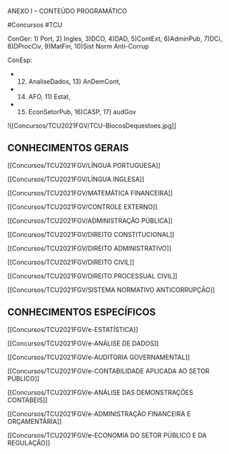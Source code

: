 ANEXO I – CONTEÚDO PROGRAMÁTICO

#Concursos #TCU

ConGer: 1) Port, 2) Ingles, 3)DCO, 4)DAD, 5)ContExt, 6)AdminPub, 7)DCi, 8)DProcCiv, 9)MatFin, 10)Sist Norm Anti-Corrup 

ConEsp: 
- 12) AnaliseDados, 13) AnDemCont, 
- 14) AFO, 11) Estat,
- 15) EconSetorPub, 16)CASP, 17) audGov



![[Concursos/TCU2021FGV/TCU-BlocosDequestoes.jpg]]

## CONHECIMENTOS GERAIS

[[Concursos/TCU2021FGV/LÍNGUA PORTUGUESA]]

[[Concursos/TCU2021FGV/LÍNGUA INGLESA]]

[[Concursos/TCU2021FGV/MATEMÁTICA FINANCEIRA]]

[[Concursos/TCU2021FGV/CONTROLE EXTERNO]]

[[Concursos/TCU2021FGV/ADMINISTRAÇÃO PÚBLICA]]

[[Concursos/TCU2021FGV/DIREITO CONSTITUCIONAL]]

[[Concursos/TCU2021FGV/DIREITO ADMINISTRATIVO]]

[[Concursos/TCU2021FGV/DIREITO CIVIL]]

[[Concursos/TCU2021FGV/DIREITO PROCESSUAL CIVIL]]

[[Concursos/TCU2021FGV/SISTEMA NORMATIVO ANTICORRUPÇÃO]]

## CONHECIMENTOS ESPECÍFICOS

[[Concursos/TCU2021FGV/e-ESTATÍSTICA]]

[[Concursos/TCU2021FGV/e-ANÁLISE DE DADOS]]

[[Concursos/TCU2021FGV/e-AUDITORIA GOVERNAMENTAL]]

[[Concursos/TCU2021FGV/e-CONTABILIDADE APLICADA AO SETOR PÚBLICO]]

[[Concursos/TCU2021FGV/e-ANÁLISE DAS DEMONSTRAÇÕES CONTÁBEIS]]

[[Concursos/TCU2021FGV/e-ADMINISTRAÇÃO FINANCEIRA E ORÇAMENTÁRIA]]

[[Concursos/TCU2021FGV/e-ECONOMIA DO SETOR PÚBLICO E DA REGULAÇÃO]]